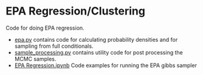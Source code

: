 # EPA Regression/Clustering

Code for doing EPA regression. 

- [epa.py](https://github.com/titzehong/EPA_regression/blob/main/epa.py) contains code for calculating probability densities and for sampling from full conditionals. 
- [sample_processing.py](https://github.com/titzehong/EPA_regression/blob/main/sample_processing.py) contains utility code for post processing the MCMC samples. 
- [EPA Regression.ipynb](https://github.com/titzehong/EPA_regression/blob/main/EPA%20Regression.ipynb) Code examples for running the EPA gibbs sampler
